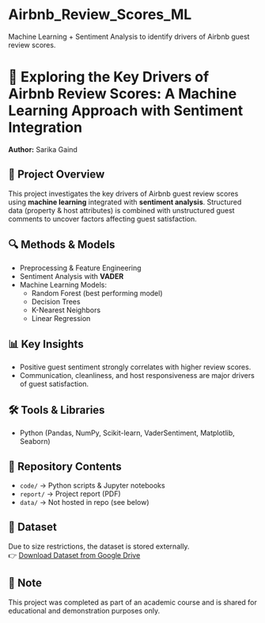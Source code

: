 # Airbnb_Review_Scores_ML
Machine Learning + Sentiment Analysis to identify drivers of Airbnb guest review scores.
# 🏡 Exploring the Key Drivers of Airbnb Review Scores: A Machine Learning Approach with Sentiment Integration

**Author:** Sarika Gaind  

## 📌 Project Overview
This project investigates the key drivers of Airbnb guest review scores using **machine learning** integrated with **sentiment analysis**. Structured data (property & host attributes) is combined with unstructured guest comments to uncover factors affecting guest satisfaction.  

## 🔍 Methods & Models
- Preprocessing & Feature Engineering  
- Sentiment Analysis with **VADER**  
- Machine Learning Models:
  - Random Forest (best performing model)
  - Decision Trees
  - K-Nearest Neighbors
  - Linear Regression  

## 📊 Key Insights
- Positive guest sentiment strongly correlates with higher review scores.  
- Communication, cleanliness, and host responsiveness are major drivers of guest satisfaction.  

## 🛠️ Tools & Libraries
- Python (Pandas, NumPy, Scikit-learn, VaderSentiment, Matplotlib, Seaborn)  

## 📂 Repository Contents
- `code/` → Python scripts & Jupyter notebooks  
- `report/` → Project report (PDF)  
- `data/` → Not hosted in repo (see below)  

## 📂 Dataset
Due to size restrictions, the dataset is stored externally.  
👉 [Download Dataset from Google Drive]((https://drive.google.com/drive/folders/13pYovFwyjd87VZBGFgblgFNI_ABXZNvN?usp=drive_link))  

## 📜 Note
This project was completed as part of an academic course and is shared for educational and demonstration purposes only.
